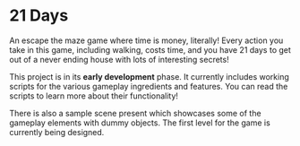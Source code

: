 # 21 Days
An escape the maze game where time is money, literally! Every action you take in this game, including walking, costs time, and you have 21 days to get out of a never ending house with lots of interesting secrets!

This project is in its **early development** phase. It currently includes working scripts for the various gameplay ingredients and features. You can read the scripts to learn more about their functionality! 

There is also a sample scene present which showcases some of the gameplay elements with dummy objects. The first level for the game is currently being designed.
